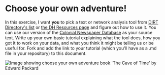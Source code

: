 # Choose your own adventure!

In this exercise, I want **you** to pick a text or network analysis tool from [DIRT Directory's list](http://dirtdirectory.org/search/node/%22text%20analysis%22%20OR%20network) or [the DH Resources page](http://dhresourcesforprojectbuilding.pbworks.com/w/page/69244314/Tutorials%20for%20DH%20Tools%20and%20Methods) and figure out how to use it. You can use our version of the [Colonial Newspaper Database](https://raw.githubusercontent.com/shawngraham/exercise/gh-pages/CND.csv) as your source text. Write up your own basic tutorial explaining what the tool does, how you got it to work on your data, and what you think it might be telling us or be useful for. Fork and add the link to your tutorial (which you'll have as a .md file in your repository) to this document.

![Image showing choose your own adventure book 'The Cave of Time' by Edward Packard](http://www.gamebooks.org/gallery/cyoa001.jpg) 
